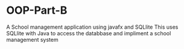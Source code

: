 # OOP-Part-B
A School management application using javafx and SQLlite
This uses SQLlite with Java to access the databbase and impliment a school management system
